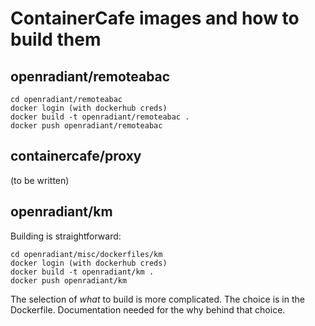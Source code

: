 # ContainerCafe images and how to build them

## openradiant/remoteabac

```
cd openradiant/remoteabac
docker login (with dockerhub creds) 
docker build -t openradiant/remoteabac .
docker push openradiant/remoteabac
```

## containercafe/proxy

(to be written)

## openradiant/km

Building is straightforward:

```
cd openradiant/misc/dockerfiles/km
docker login (with dockerhub creds) 
docker build -t openradiant/km .
docker push openradiant/km
```

The selection of *what* to build is more complicated.  The choice is
in the Dockerfile.  Documentation needed for the why behind that
choice.
